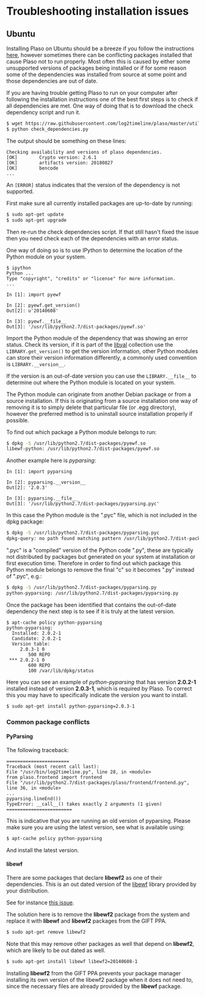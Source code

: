 # Troubleshooting installation issues

## Ubuntu

Installing Plaso on Ubuntu should be a breeze if you follow the instructions [here](Ubuntu-Packaged-Release.md), however sometimes there can be conflicting packages installed that cause Plaso not to run properly. Most often this is caused by either some unsupported versions of packages being installed or if for some reason some of the dependencies was installed from source at some point and those dependencies are out of date.

If you are having trouble getting Plaso to run on your computer after following the installation instructions one of the best first steps is to check if all dependencies are met. One way of doing that is to download the check dependency script and run it.

```bash
$ wget https://raw.githubusercontent.com/log2timeline/plaso/master/utils/check_dependencies.py
$ python check_dependencies.py
```

The output should be something on these lines:

```
Checking availability and versions of plaso dependencies.
[OK]		Crypto version: 2.6.1
[OK]		artifacts version: 20180827
[OK]		bencode
...
```

An `[ERROR]` status indicates that the version of the dependency is not supported.

First make sure all currently installed packages are up-to-date by running:

```bash
$ sudo apt-get update
$ sudo apt-get upgrade
```

Then re-run the check dependencies script. If that still hasn't fixed the issue then you need check each of the dependencies with an error status.

One way of doing so is to use IPython to determine the location of the Python module on your system.

```
$ ipython
Python ...
Type "copyright", "credits" or "license" for more information.
...

In [1]: import pyewf

In [2]: pyewf.get_version()
Out[2]: u'20140608'

In [3]: pyewf.__file__
Out[3]: '/usr/lib/python2.7/dist-packages/pyewf.so'
```

Import the Python module of the dependency that was showing an error status. Check its version, if it is part of the [libyal](https://github.com/libyal) collection use the ``LIBRARY.get_version()`` to get the version information, other Python modules can store their version information differently, a commonly used convention is ``LIBRARY.__version__``.

If the version is an out-of-date version you can use the ``LIBRARY.__file__`` to determine out where the Python module is located on your system.

The Python module can originate from another Debian package or from a source installation. If this is originating from a source installation one way of removing it is to simply delete that particular file (or .egg directory), however the preferred method is to uninstall source installation properly if possible.

To find out which package a Python module belongs to run:

```bash
$ dpkg -S /usr/lib/python2.7/dist-packages/pyewf.so
libewf-python: /usr/lib/python2.7/dist-packages/pyewf.so
```

Another example here is *pyparsing*:

```
In [1]: import pyparsing

In [2]: pyparsing.__version__
Out[2]: '2.0.3'

In [3]: pyparsing.__file__
Out[3]: '/usr/lib/python2.7/dist-packages/pyparsing.pyc'

```

In this case the Python module is the ".pyc" file, which is not included in the dpkg package:

```bash
$ dpkg -S /usr/lib/python2.7/dist-packages/pyparsing.pyc
dpkg-query: no path found matching pattern /usr/lib/python2.7/dist-packages/pyparsing.pyc
```

".pyc" is a "compiled" version of the Python code ".py", these are typically not distributed by packages but generated on your system at installation or first execution time. Therefore in order to find out which package this Python module belongs to remove the final "c" so it becomes ".py" instead of ".pyc", e.g.:

```bash
$ dpkg -S /usr/lib/python2.7/dist-packages/pyparsing.py
python-pyparsing: /usr/lib/python2.7/dist-packages/pyparsing.py
```

Once the package has been identified that contains the out-of-date dependency the next step is to see if it is truly at the latest version.

```
$ apt-cache policy python-pyparsing
python-pyparsing:
  Installed: 2.0.2-1
  Candidate: 2.0.2-1
  Version table:
     2.0.3-1 0
        500 REPO
 *** 2.0.2-1 0
        600 REPO
        100 /var/lib/dpkg/status
```

Here you can see an example of *python-pyparsing* that has version **2.0.2-1** installed instead of version **2.0.3-1**, which is required by Plaso. To correct this you may have to specifically indicate the version you want to install.

```bash
$ sudo apt-get install python-pyparsing=2.0.3-1
```

### Common package conflicts

#### PyParsing

The following traceback:

```
=======================
Traceback (most recent call last):
File "/usr/bin/log2timeline.py", line 28, in <module>
from plaso.frontend import frontend
File "/usr/lib/python2.7/dist-packages/plaso/frontend/frontend.py", line 36, in <module>
...
pyparsing.lineEnd())
TypeError: __call__() takes exactly 2 arguments (1 given)
========================
```

This is indicative that you are running an old version of pyparsing. Please make sure you are using the latest version, see what is available using:

```bash
$ apt-cache policy python-pyparsing
```

And install the latest version.

#### libewf

There are some packages that declare **libewf2** as one of their dependencies. This is an out dated version of the [libewf](https://github.com/libyal/libewf) library provided by your distribution.

See for instance [this issue](https://github.com/log2timeline/plaso/issues/301).

The solution here is to remove the **libewf2** package from the system and replace it with **libewf** and **libewf2** packages from the GIFT PPA.

```bash
$ sudo apt-get remove libewf2
```

Note that this may remove other packages as well that depend on **libewf2**, which are likely to be out dated as well.

```bash
$ sudo apt-get install libewf libewf2=20140608-1
```

Installing **libewf2** from the GIFT PPA prevents your package manager installing its own version of the libewf2 package when it does not need to, since the necessary files are already provided by the **libewf** package.
